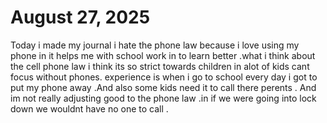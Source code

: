 # August 27, 2025
Today i made my journal
i hate the phone law because i love using my phone in it helps me with school work in to learn better .what i think about the cell phone law i think its so strict towards children in alot of kids cant focus without phones. experience is when i go to school every day i got to put my phone away .And also some kids need it to call there perents . And im not really adjusting good to the phone law .in if we were going into lock down we wouldnt have no one to call .
